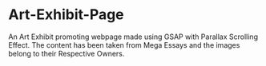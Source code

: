 # Art-Exhibit-Page
An Art Exhibit promoting webpage made using GSAP with Parallax Scrolling Effect. The content has been taken from Mega Essays and the images belong to their Respective Owners.
